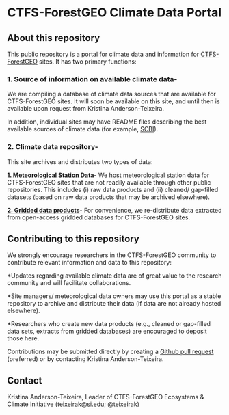
# CTFS-ForestGEO Climate Data Portal  

## About this repository
This public repository is a portal for climate data and information for [CTFS-ForestGEO](http://www.forestgeo.si.edu/) sites. It has two primary functions:

### 1. Source of information on available climate data- 
We are compiling a database of climate data sources that are available for CTFS-ForestGEO sites. It will soon be available on this site, and until then is available upon request from Kristina Anderson-Teixeira.

In addition, individual sites may have README files describing the best available sources of climate data (for example, [SCBI](https://github.com/forestgeo/Climate/blob/master/Met_Station_Data/SCBI/README.md)).

### 2. Climate data repository-
This site archives and distributes two types of data:

[**1. Meteorological Station Data**](https://github.com/forestgeo/Climate/tree/master/Met_Station_Data)- We host meteorological station data for CTFS-ForestGEO sites that are not readily available through other public repositories. This includes (i) raw data products and (ii) cleaned/ gap-filled datasets (based on raw data products that may be archived elsewhere). 

[**2. Gridded data products**](https://github.com/forestgeo/Climate/tree/master/Gridded_Data_Products)- For convenience, we re-distribute data extracted from open-access gridded databases for CTFS-ForestGEO sites. 


## Contributing to this repository
We strongly encourage researchers in the CTFS-ForestGEO community to contribute relevant information and data to this repository:

*Updates regarding available climate data are of great value to the research community and will facilitate collaborations. 

*Site managers/ meteorological data owners may use this portal as a stable repository to archive and distribute their data (if data are not already hosted elsewhere).

*Researchers who create new data products (e.g., cleaned or gap-filled data sets, extracts from gridded databases) are encouraged to deposit those here.

Contributions may be submitted directly by creating a [Github pull request](https://help.github.com/articles/about-pull-requests/) (preferred) or by contacting Kristina Anderson-Teixeira.

## Contact 

Kristina Anderson-Teixeira, Leader of CTFS-ForestGEO Ecosystems & Climate Initiative (teixeirak@si.edu; @teixeirak)
